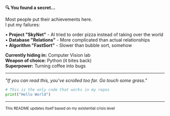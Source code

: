 <!--
██╗  ██╗██╗██████╗ ██████╗ ███████╗███╗   ██╗
██║  ██║██║██╔══██╗██╔══██╗██╔════╝████╗  ██║
███████║██║██║  ██║██║  ██║█████╗  ██╔██╗ ██║
██╔══██║██║██║  ██║██║  ██║██╔══╝  ██║╚██╗██║
██║  ██║██║██████╔╝██████╔╝███████╗██║ ╚████║
╚═╝  ╚═╝╚═╝╚═════╝ ╚═════╝ ╚══════╝╚═╝  ╚═══╝
-->

**🔍 You found a secret...**

Most people put their achievements here.  
I put my failures:

• **Project "SkyNet"** - AI tried to order pizza instead of taking over the world  
• **Database "Relations"** - More complicated than actual relationships  
• **Algorithm "FastSort"** - Slower than bubble sort, somehow  

**Currently hiding in:** Computer Vision lab  
**Weapon of choice:** Python (it bites back)  
**Superpower:** Turning coffee into bugs  

---

*"If you can read this, you've scrolled too far. Go touch some grass."*

```python
# This is the only code that works in my repos
print("Hello World")
```

---
<sup>This README updates itself based on my existential crisis level</sup>
